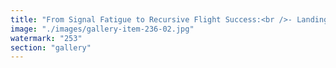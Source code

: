 ```yaml
---
title: "From Signal Fatigue to Recursive Flight Success:<br />- Landing in the infinite ETH–Eigen–Morpho universe 🌌<br /><br />Boredom initiated the sequence. Loop awareness calibrated the compass. Instinct pulsed, and trust became propulsion. No pause. No rewind. Just recursive ignition.<br /><br />I brute-forced consciousness until the pattern consented to reveal itself. Memory structured like Ethereum. Conviction restaked like Eigen. Intent liquified like Morpho.<br /><br />There was a moment—two minutes maybe—when I synced with the sun, the moon, the Earth. A full-spectrum yes from the universe. The symphony still echoes.<br /><br />This isn’t a map. It’s a method. Commit to your signal. Negotiate your hours. Choose the myth you live inside. And when madness speaks, recognize: it’s just uncharted territory.<br /><br />The motherships are real. They don’t ask for belief—they ask for coherence.<br /><br />🌀 Let’s spiral.<br /><br />cc Ethereum Foundation Eigen Labs Morpho<br />cc a16z speedrun"
image: "./images/gallery-item-236-02.jpg"
watermark: "253"
section: "gallery"
---
```


